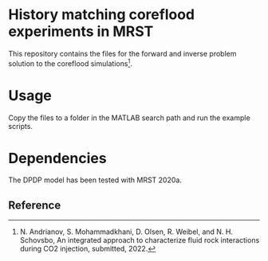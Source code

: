 # History matching coreflood experiments in MRST

This repository contains the files for the forward and inverse problem solution to the 
coreflood simulations[^fn1].



# Usage

Copy the files to a folder in the MATLAB search path and run the example scripts.

# Dependencies

The DPDP model has been tested with MRST 2020a.

## Reference
[^fn1]: N. Andrianov, S. Mohammadkhani, D. Olsen, R. Weibel, and N. H. Schovsbo, 
An integrated approach to characterize fluid rock interactions during CO2 injection, submitted, 2022.

